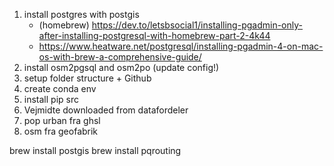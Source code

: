 1. install postgres with postgis 
    - (homebrew) https://dev.to/letsbsocial1/installing-pgadmin-only-after-installing-postgresql-with-homebrew-part-2-4k44
    - https://www.heatware.net/postgresql/installing-pgadmin-4-on-mac-os-with-brew-a-comprehensive-guide/
1. install osm2pgsql and osm2po (update config!)
2. setup folder structure + Github
3. create conda env
4. install pip src
5. Vejmidte downloaded from datafordeler
6. pop urban fra ghsl
7. osm fra geofabrik



brew install postgis
brew install pqrouting

